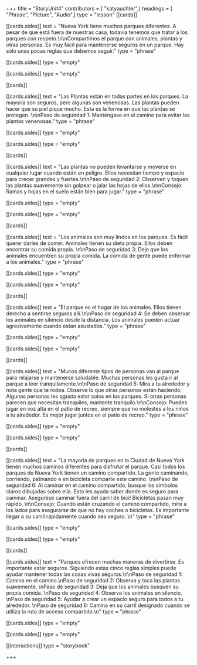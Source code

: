 +++
title = "StoryUnit4"
contributors = [ "katyauchter",]
headings = [ "Phrase", "Picture", "Audio",]
type = "lesson"
[[cards]]

[[cards.sides]]
text = "Nueva York tiene muchos parques diferentes.  A pesar de que está fuera de nuestras casa, todavía tenemos que tratar a los parques con respeto.\n\nCompartimos el parque con animales, plantas y otras personas.  Es muy facil para mantenerse seguros en un parque.  Hay sólo unas pocas reglas que debemos seguir."
type = "phrase"

[[cards.sides]]
type = "empty"

[[cards.sides]]
type = "empty"

[[cards]]

[[cards.sides]]
text = "Las Plantas están en todas partes en los parques.  La mayoría son seguros, pero algunas son venenosas.  Las plantas pueden hacer que su piel pique mucho.  Esta es la forma en que las plantas se protegen. \n\nPaso de seguirdad 1: Manténgase en el camino para evitar las plantas venenosas."
type = "phrase"

[[cards.sides]]
type = "empty"

[[cards.sides]]
type = "empty"

[[cards]]

[[cards.sides]]
text = "Las plantas no pueden levantarse y moverse en cualquier lugar cuando están en peligro.  Ellos necesitan tiempo y espacio para crecer grandes y fuertes.\n\nPaso de seguridad 2: Observen y toquen las plantas suavemente sin golpear o jalar las hojas de ellos.\n\nConsejo: Ramas y hojas en el suelo están bien para jugar."
type = "phrase"

[[cards.sides]]
type = "empty"

[[cards.sides]]
type = "empty"

[[cards]]

[[cards.sides]]
text = "Los animales son muy lindos en los parques.  Es fácil querer darles de comer.  Animales tienen su dieta propia.  Ellos deben encontrar su comida propia. \n\nPaso de seguridad 3: Deje que los animales encuentren su propia comida.  La comida de gente puede enfermar a los animales."
type = "phrase"

[[cards.sides]]
type = "empty"

[[cards.sides]]
type = "empty"

[[cards]]

[[cards.sides]]
text = "El parque es el hogar de los animales.  Ellos tienen derecho a sentirse seguros allí.\n\nPaso de seguridad 4: Se deben observar los animales en silencio desde la distancia. Los animales pueden actuar agresivamente cuando estan asustados."
type = "phrase"

[[cards.sides]]
type = "empty"

[[cards.sides]]
type = "empty"

[[cards]]

[[cards.sides]]
text = "Mucos diferente tipos de personas van al parque para relajarse y mantenerse saludable.  Muchas personas les gusta ir al parque a leer tranquilamente.\n\nPaso de seguridad 5: Mira a tu alrededor y nota gente que te rodea.  Observe lo que otras personas están haciendo.  Algunas personas les qgusta estar solos en los parques.  Si otras personas parecen que necesitan tranquiles, mantente tranquilo.\n\nConsejo: Puedes jugar en voz alta en el patio de recreo, siempre que no molestes a los niños a tu alrededor.  Es mejor jugar juntos en el patio de recreo."
type = "phrase"

[[cards.sides]]
type = "empty"

[[cards.sides]]
type = "empty"

[[cards]]

[[cards.sides]]
text = "La mayoría de parques en la Ciudad de Nueva York tienen muchos caminos diferentes para disfrutar el parque. Casi todos los parques de Nueva York tienen un camino compartido. La gente caminando, corriendo, patinando e en bicicleta comparte este camino. \n\nPaso de seguridad 6: Al caminar en el camino compartido, busque los símbolos claros dibujadas sobre ella. Esto les  ayuda saber donde es seguro para caminar. Asegúrese caminar fuera del carril de bici! Bicicletas pasan muy rápido. \n\nConsejo: Cuando están cruzando el camino compartido, mire a los lados para asegurarse de que no hay coches o bicicletas. Es importante llegar a su carril rápidamente cuando sea seguro. \n"
type = "phrase"

[[cards.sides]]
type = "empty"

[[cards.sides]]
type = "empty"

[[cards]]

[[cards.sides]]
text = "Parques ofrecen muchas maneras de divertirse. Es importante estar seguros. Siguiendo estas cinco reglas simples puede ayudar mantener todas las cosas vivas seguros.\n\nPaso de seguridad 1: Camina en el camino.\nPaso de seguridad 2: Observa y toca las plantas suavemente. \nPaso de seguridad 3: Deja que los animales busquen su propia comida. \nPaso de seguridad 4: Observa los animales en silencio. \nPaso de seguridad 5: Ayudar a crear un espacio seguro para todos a tu alrededor. \nPaso de seguridad 6: Camina en su carril designado cuando se utiliza la ruta de acceso compartido.\n"
type = "phrase"

[[cards.sides]]
type = "empty"

[[cards.sides]]
type = "empty"

[[interactions]]
type = "storybook"

+++

